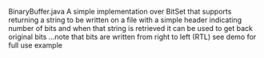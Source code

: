 BinaryBuffer.java
 A simple implementation over BitSet that supports returning a string
 to be written on a file with a simple header indicating number of bits
 and when that string is retrieved it can be used to get back original bits
 ...note that bits are written from right to left (RTL)
see demo for full use example